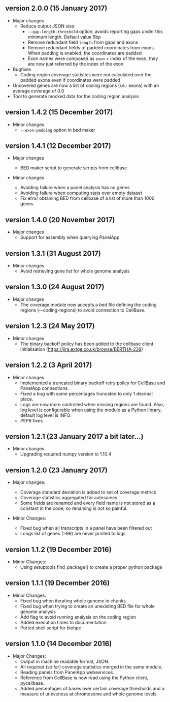 version 2.0.0 (15 January 2017)
----------------------------

* Major changes
    - Reduce output JSON size:
        - `--gap-length-threshold` option, avoids reporting gaps under this minimum length. Default value 5bp
        - Remove redundant field `length` from gaps and exons
        - Remove redundant fields of padded coordinates from exons. When padding is enabled, the coordinates are padded
        - Exon names were composed as `exon` + index of the exon, they are now just referred by the index of the exon
* Bugfixes
    - Coding region coverage statistics were not calculated over the padded exons even if coordinates were padded
* Uncovered genes are now a list of coding regions (i.e.: exons) with an average coverage of 0.0
* Tool to generate mocked data for the coding region analysis


version 1.4.2 (15 December 2017)
----------------------------

* Minor changes
    - `--exon-padding` option in bed maker

version 1.4.1 (12 December 2017)
----------------------------

* Major changes
    - BED maker script to generate scripts from cellbase

* Minor changes
    - Avoiding failure when a panel analysis has no genes
    - Avoiding failure when computing stats over empty dataset
    - Fix error obtaining BED from cellbase of a list of more than 1000 genes

version 1.4.0 (20 November 2017)
----------------------------

* Major changes
    - Support for assembly when querying PanelApp

version 1.3.1 (31 August 2017)
----------------------------

* Minor changes
    - Avoid retrieving gene list for whole genome analysis

version 1.3.0 (24 August 2017)
----------------------------

* Major changes
    - The coverage module now accepts a bed file defining the coding regions (--coding-regions) to avoid connection to CellBase.

version 1.2.3 (24 May 2017)
----------------------------

* Minor changes
    - The binary backoff policy has been added to the cellbase client initialisation (https://jira.extge.co.uk/browse/BERTHA-239)

version 1.2.2 (3 April 2017)
----------------------------

* Minor changes
    - Implemented a truncated binary backoff retry policy for CellBase and PanelApp connections.
    - Fixed a bug with some percentages truncated to only 1 decimal place.
    - Logs are now more controlled when missing regions are found. Also, log level is configurable when using the module as a Python library, default log level is INFO.
    - PEP8 fixes

version 1.2.1 (23 January 2017 a bit later...)
----------------------------

* Minor changes
    - Upgrading required numpy version to 1.10.4

version 1.2.0 (23 January 2017)
----------------------------

* Major changes:
    - Coverage standard deviation is added to set of coverage metrics
    - Coverage statistics aggregated for autosomes
    - Some fields are renamed and every field name is not stored as a constant in the code, so renaming is not so painful.

* Minor Changes:
    - Fixed bug when all transcripts in a panel have been filtered out
    - Longs list of genes (>99) are never printed to logs


version 1.1.2 (19 December 2016)
----------------------------

* Minor Changes:
    - Using setuptools find_package() to create a proper python package



version 1.1.1 (19 December 2016)
----------------------------

* Minor Changes:
    - Fixed bug when iterating whole genome in chunks
    - Fixed bug when trying to create an unexisting BED file for whole genome analysis
    - Add flag to avoid running analysis on the coding region
    - Added execution times to documentation
    - Ported shell script for biohpc


version 1.1.0 (14 December 2016)
----------------------------

* Major Changes:
    - Output in machine readable format, JSON.
    - All required (so far) coverage statistics merged in the same module.
    - Reading panels from PanelApp webservices.
    - Reference from CellBase is now read using the Python client, pycellbase.
    - Added percentages of bases over certain coverage thresholds and a measure of uneveness at chromosome and whole genome levels.
